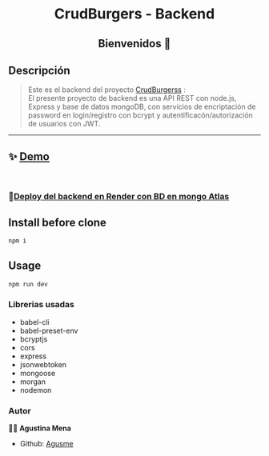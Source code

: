 <h1 align="center">CrudBurgers - Backend </h1>
<h2 align="center">Bienvenidos 👋</h2>
<p>


## Descripción
> Este es el backend del proyecto [CrudBurgerss]()
: 
<br>El presente proyecto de backend es una API REST con node.js, Express y base de datos mongoDB, con servicios de encriptación de password en login/registro con bcrypt y autentificacón/autorización de usuarios con JWT.

<hr>

## ✨ [Demo]()
<br>

### 🌟[Deploy del backend en Render con BD en mongo Atlas]()

## Install before clone
```sh
npm i
```

## Usage
```sh
npm run dev
```


### Librerias usadas
- babel-cli
- babel-preset-env
- bcryptjs
- cors
- express
- jsonwebtoken
- mongoose
- morgan
- nodemon

### Autor

💁‍♀️ **Agustina Mena**

- Github: [Agusme](https://github.com/Agusme)


